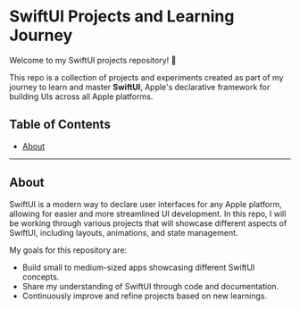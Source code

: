 # SwiftUI Projects and Learning Journey

Welcome to my SwiftUI projects repository! 🚀

This repo is a collection of projects and experiments created as part of my journey to learn and master **SwiftUI**, Apple's declarative framework for building UIs across all Apple platforms.

## Table of Contents

- [About](#about)
---

## About

SwiftUI is a modern way to declare user interfaces for any Apple platform, allowing for easier and more streamlined UI development. In this repo, I will be working through various projects that will showcase different aspects of SwiftUI, including layouts, animations, and state management.

My goals for this repository are:
- Build small to medium-sized apps showcasing different SwiftUI concepts.
- Share my understanding of SwiftUI through code and documentation.
- Continuously improve and refine projects based on new learnings.
